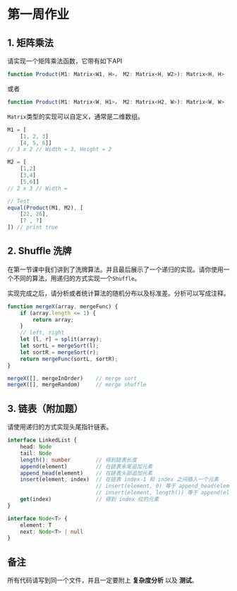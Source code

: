 # 第一周作业
## 1. 矩阵乘法
请实现一个矩阵乘法函数，它带有如下API
```js
function Product(M1: Matrix<W1, H>， M2: Matrix<H, W2>): Matrix<H, H>
```
或者
```js
function Product(M1: Matrix<W, H1>， M2: Matrix<H2, W>): Matrix<W, W>
```
`Matrix`类型的实现可以自定义，通常是二维数组。

```js
M1 = [
    [1, 2, 3]
    [4, 5, 6]]
// 3 x 2 // Width = 3, Height = 2

M2 = [
    [1,2]
    [3,4]
    [5,6]]
// 2 x 3 // Width =

// Test
equal(Product(M1, M2), [
    [22, 26],
    [? , ?]
]) // print true
```

## 2. Shuffle 洗牌
在第一节课中我们讲到了洗牌算法。并且最后展示了一个递归的实现。请你使用一个不同的算法，用递归的方式实现一个`Shuffle`。

实现完成之后，请分析或者统计算法的随机分布以及标准差。分析可以写成注释。

```js
function mergeX(array, mergeFunc) {
    if (array.length <= 1) {
        return array;
    }
    // left, right
    let [l, r] = split(array);
    let sortL = mergeSort(l);
    let sortR = mergeSort(r);
    return mergeFunc(sortL, sortR);
}

mergeX([], mergeInOrder)    // merge sort
mergeX([], mergeRandom)     // merge shuffle
```

## 3. 链表（附加题）
请使用递归的方式实现头尾指针链表。
```ts
interface LinkedList {
    head: Node
    tail: Node
    length(): number        // 得到链表长度
    append(element)         // 在链表末尾追加元素
    append_head(element)    // 在链表头部追加元素
    insert(element, index)  // 在链表 index-1 和 index 之间插入一个元素
                            // insert(element, 0) 等于 append_head(element)
                            // insert(element, length()) 等于 append(element)
    get(index)              // 得到 index 位的元素
}

interface Node<T> {
    element: T
    next: Node<T> | null
}
```


## 备注
所有代码请写到同一个文件，并且一定要附上 __复杂度分析__ 以及 __测试__。
